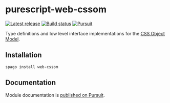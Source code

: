 # purescript-web-cssom

[![Latest release](http://img.shields.io/github/release/purescript-web/purescript-web-cssom.svg)](https://github.com/purescript-web/purescript-web-cssom/releases)
[![Build status](https://github.com/purescript/purescript-web-cssom/workflows/CI/badge.svg?branch=master)](https://github.com/purescript/purescript-web-cssom/actions?query=workflow%3ACI+branch%3Amaster)
[![Pursuit](https://pursuit.purescript.org/packages/purescript-web-cssom/badge)](https://pursuit.purescript.org/packages/purescript-web-cssom)

Type definitions and low level interface implementations for the [CSS Object Model](https://www.w3.org/TR/cssom/).

## Installation

```
spago install web-cssom
```

## Documentation

Module documentation is [published on Pursuit](http://pursuit.purescript.org/packages/purescript-web-cssom).
